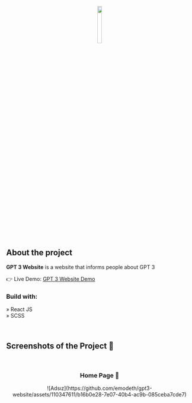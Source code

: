 <div align='center'><img style="width:16%" src='https://user-images.githubusercontent.com/105128267/220607693-29987a1c-8f0d-4835-9bfe-3b5c9f326b17.png'/></div>

<h2>About the project</h2>

<p><b>GPT 3 Website</b> is a website that informs people about GPT 3 <br/>

</p>

👉 Live Demo: <a href='https://emodeth.github.io/gpt3-website/'>GPT 3 Website Demo</a>

<h3>Build with:</h3>

» React JS <br>
» SCSS  <br>

<br>

<h2>Screenshots of the Project 📸</h2>
<br>
<h3 align='center'>Home Page 🏡</h3>

<div align='center'>
![Adsız](https://github.com/emodeth/gpt3-website/assets/110347611/b16b0e28-7e07-40b4-ac9b-085ceba7cde7)
</div>
